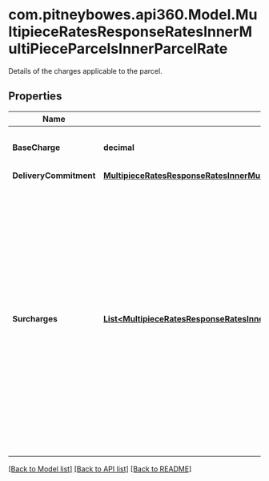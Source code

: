 # com.pitneybowes.api360.Model.MultipieceRatesResponseRatesInnerMultiPieceParcelsInnerParcelRate
Details of the charges applicable to the parcel.

## Properties

Name | Type | Description | Notes
------------ | ------------- | ------------- | -------------
**BaseCharge** | **decimal** | The base charge for shipping the parcel. | [optional] 
**DeliveryCommitment** | [**MultipieceRatesResponseRatesInnerMultiPieceParcelsInnerParcelRateDeliveryCommitment**](MultipieceRatesResponseRatesInnerMultiPieceParcelsInnerParcelRateDeliveryCommitment.md) |  | [optional] 
**Surcharges** | [**List&lt;MultipieceRatesResponseRatesInnerMultiPieceParcelsInnerParcelRateSurchargesInner&gt;**](MultipieceRatesResponseRatesInnerMultiPieceParcelsInnerParcelRateSurchargesInner.md) | Additional fees or surcharges applied to the shipment. Each object in the array represents a specific surcharge and its associated fee.  The &#x60;name&#x60; field must be one of the supported surcharge types from the respective carrier.  **Supported Surcharge Names by Carrier:**  | Carrier       | Surcharge Names     |- -- -- -- -- -- -- --|- -- -- -- -- -- -- -- --| | DHL Express   | FUEL, GO_GREEN_BASIC, OVERSIZE, PREMIUM, RURAL, TOLL                            | | FedEx         | ANCILLARY_FEE, CANADIAN_DESTINATION, DELIVERY_AREA, DELIVERY_CONFIRMATION, FUEL, NON_MACHINABLE, OTHER, OUT_OF_DELIVERY_AREA, OUT_OF_PICKUP_AREA, OVERSIZE, RESIDENTIAL_DELIVERY, RESIDENTIAL_PICKUP | | UPS           | DELIVERY_AREA, EXTENDED_AREA, FUEL, LARGE_PACKAGE, RESIDENTIAL, SHIPPER_PAYS_DUTY_TAX | | USPS          | nonmachinable, oversize                                                         |  | [optional] 

[[Back to Model list]](../../README.md#documentation-for-models) [[Back to API list]](../../README.md#documentation-for-api-endpoints) [[Back to README]](../../README.md)

